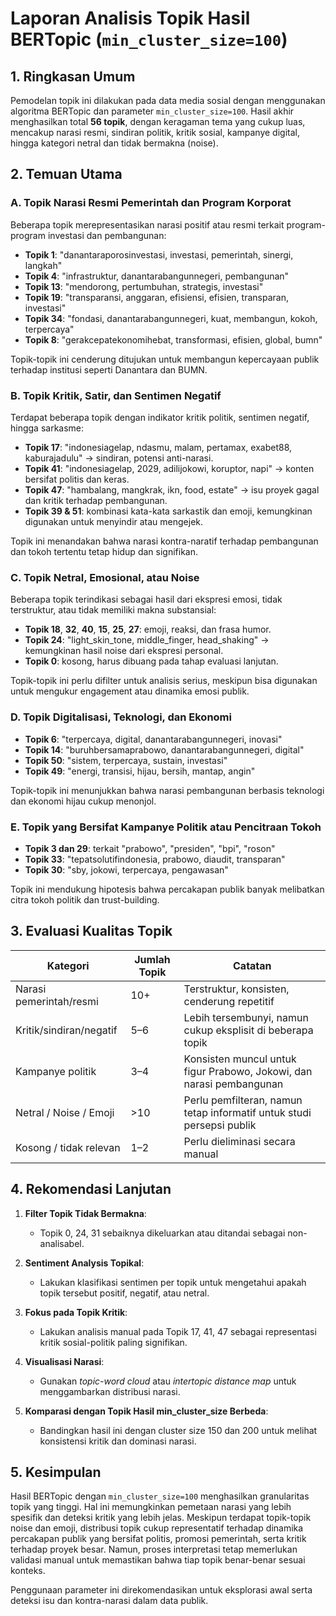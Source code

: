# Laporan Analisis Topik Hasil BERTopic (`min_cluster_size=100`)

## 1. Ringkasan Umum

Pemodelan topik ini dilakukan pada data media sosial dengan menggunakan algoritma BERTopic dan parameter `min_cluster_size=100`. Hasil akhir menghasilkan total **56 topik**, dengan keragaman tema yang cukup luas, mencakup narasi resmi, sindiran politik, kritik sosial, kampanye digital, hingga kategori netral dan tidak bermakna (noise).

## 2. Temuan Utama

### A. Topik Narasi Resmi Pemerintah dan Program Korporat

Beberapa topik merepresentasikan narasi positif atau resmi terkait program-program investasi dan pembangunan:

* **Topik 1**: "danantaraporosinvestasi, investasi, pemerintah, sinergi, langkah"
* **Topik 4**: "infrastruktur, danantarabangunnegeri, pembangunan"
* **Topik 13**: "mendorong, pertumbuhan, strategis, investasi"
* **Topik 19**: "transparansi, anggaran, efisiensi, efisien, transparan, investasi"
* **Topik 34**: "fondasi, danantarabangunnegeri, kuat, membangun, kokoh, terpercaya"
* **Topik 8**: "gerakcepatekonomihebat, transformasi, efisien, global, bumn"

Topik-topik ini cenderung ditujukan untuk membangun kepercayaan publik terhadap institusi seperti Danantara dan BUMN.

### B. Topik Kritik, Satir, dan Sentimen Negatif

Terdapat beberapa topik dengan indikator kritik politik, sentimen negatif, hingga sarkasme:

* **Topik 17**: "indonesiagelap, ndasmu, malam, pertamax, exabet88, kaburajadulu" → sindiran, potensi anti-narasi.
* **Topik 41**: "indonesiagelap, 2029, adilijokowi, koruptor, napi" → konten bersifat politis dan keras.
* **Topik 47**: "hambalang, mangkrak, ikn, food, estate" → isu proyek gagal dan kritik terhadap pembangunan.
* **Topik 39 & 51**: kombinasi kata-kata sarkastik dan emoji, kemungkinan digunakan untuk menyindir atau mengejek.

Topik ini menandakan bahwa narasi kontra-naratif terhadap pembangunan dan tokoh tertentu tetap hidup dan signifikan.

### C. Topik Netral, Emosional, atau Noise

Beberapa topik terindikasi sebagai hasil dari ekspresi emosi, tidak terstruktur, atau tidak memiliki makna substansial:

* **Topik 18**, **32**, **40**, **15**, **25**, **27**: emoji, reaksi, dan frasa humor.
* **Topik 24**: "light\_skin\_tone, middle\_finger, head\_shaking" → kemungkinan hasil noise dari ekspresi personal.
* **Topik 0**: kosong, harus dibuang pada tahap evaluasi lanjutan.

Topik-topik ini perlu difilter untuk analisis serius, meskipun bisa digunakan untuk mengukur engagement atau dinamika emosi publik.

### D. Topik Digitalisasi, Teknologi, dan Ekonomi

* **Topik 6**: "terpercaya, digital, danantarabangunnegeri, inovasi"
* **Topik 14**: "buruhbersamaprabowo, danantarabangunnegeri, digital"
* **Topik 50**: "sistem, terpercaya, sustain, investasi"
* **Topik 49**: "energi, transisi, hijau, bersih, mantap, angin"

Topik-topik ini menunjukkan bahwa narasi pembangunan berbasis teknologi dan ekonomi hijau cukup menonjol.

### E. Topik yang Bersifat Kampanye Politik atau Pencitraan Tokoh

* **Topik 3 dan 29**: terkait "prabowo", "presiden", "bpi", "roson"
* **Topik 33**: "tepatsolutifindonesia, prabowo, diaudit, transparan"
* **Topik 30**: "sby, jokowi, terpercaya, pengawasan"

Topik ini mendukung hipotesis bahwa percakapan publik banyak melibatkan citra tokoh politik dan trust-building.

## 3. Evaluasi Kualitas Topik

| Kategori                | Jumlah Topik | Catatan                                                               |
| ----------------------- | ------------ | --------------------------------------------------------------------- |
| Narasi pemerintah/resmi | 10+          | Terstruktur, konsisten, cenderung repetitif                           |
| Kritik/sindiran/negatif | 5–6          | Lebih tersembunyi, namun cukup eksplisit di beberapa topik            |
| Kampanye politik        | 3–4          | Konsisten muncul untuk figur Prabowo, Jokowi, dan narasi pembangunan  |
| Netral / Noise / Emoji  | >10          | Perlu pemfilteran, namun tetap informatif untuk studi persepsi publik |
| Kosong / tidak relevan  | 1–2          | Perlu dieliminasi secara manual                                       |

## 4. Rekomendasi Lanjutan

1. **Filter Topik Tidak Bermakna**:

   * Topik 0, 24, 31 sebaiknya dikeluarkan atau ditandai sebagai non-analisabel.

2. **Sentiment Analysis Topikal**:

   * Lakukan klasifikasi sentimen per topik untuk mengetahui apakah topik tersebut positif, negatif, atau netral.

3. **Fokus pada Topik Kritik**:

   * Lakukan analisis manual pada Topik 17, 41, 47 sebagai representasi kritik sosial-politik paling signifikan.

4. **Visualisasi Narasi**:

   * Gunakan *topic-word cloud* atau *intertopic distance map* untuk menggambarkan distribusi narasi.

5. **Komparasi dengan Topik Hasil min\_cluster\_size Berbeda**:

   * Bandingkan hasil ini dengan cluster size 150 dan 200 untuk melihat konsistensi kritik dan dominasi narasi.

## 5. Kesimpulan

Hasil BERTopic dengan `min_cluster_size=100` menghasilkan granularitas topik yang tinggi. Hal ini memungkinkan pemetaan narasi yang lebih spesifik dan deteksi kritik yang lebih jelas. Meskipun terdapat topik-topik noise dan emoji, distribusi topik cukup representatif terhadap dinamika percakapan publik yang bersifat politis, promosi pemerintah, serta kritik terhadap proyek besar. Namun, proses interpretasi tetap memerlukan validasi manual untuk memastikan bahwa tiap topik benar-benar sesuai konteks.

Penggunaan parameter ini direkomendasikan untuk eksplorasi awal serta deteksi isu dan kontra-narasi dalam data publik.
